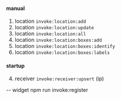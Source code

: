 #### manual

1.  location `invoke:location:add`
2.  location `invoke:location:update`
3.  location `invoke:location:all`
4.  location `invoke:location:boxes:add`
5.  location `invoke:location:boxes:identify`
6.  location `invoke:location:boxes:labels`

#### startup

4.  receiver `invoke:receiver:upsert` (ip)

-- widget
npm run invoke:register
